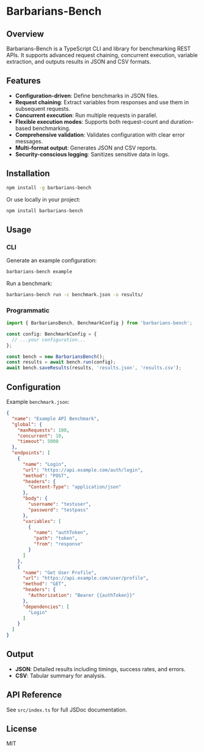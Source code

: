 # Barbarians-Bench

## Overview

Barbarians-Bench is a TypeScript CLI and library for benchmarking REST APIs. It supports advanced request chaining, concurrent execution, variable extraction, and outputs results in JSON and CSV formats.

## Features

- **Configuration-driven**: Define benchmarks in JSON files.
- **Request chaining**: Extract variables from responses and use them in subsequent requests.
- **Concurrent execution**: Run multiple requests in parallel.
- **Flexible execution modes**: Supports both request-count and duration-based benchmarking.
- **Comprehensive validation**: Validates configuration with clear error messages.
- **Multi-format output**: Generates JSON and CSV reports.
- **Security-conscious logging**: Sanitizes sensitive data in logs.

## Installation

```sh
npm install -g barbarians-bench
```

Or use locally in your project:

```sh
npm install barbarians-bench
```

## Usage

### CLI

Generate an example configuration:

```sh
barbarians-bench example
```

Run a benchmark:

```sh
barbarians-bench run -c benchmark.json -o results/
```

### Programmatic

```typescript
import { BarbariansBench, BenchmarkConfig } from 'barbarians-bench';

const config: BenchmarkConfig = {
  // ...your configuration...
};

const bench = new BarbariansBench();
const results = await bench.run(config);
await bench.saveResults(results, 'results.json', 'results.csv');
```

## Configuration

Example `benchmark.json`:

```json
{
  "name": "Example API Benchmark",
  "global": {
    "maxRequests": 100,
    "concurrent": 10,
    "timeout": 5000
  },
  "endpoints": [
    {
      "name": "Login",
      "url": "https://api.example.com/auth/login",
      "method": "POST",
      "headers": {
        "Content-Type": "application/json"
      },
      "body": {
        "username": "testuser",
        "password": "testpass"
      },
      "variables": [
        {
          "name": "authToken",
          "path": "token",
          "from": "response"
        }
      ]
    },
    {
      "name": "Get User Profile",
      "url": "https://api.example.com/user/profile",
      "method": "GET",
      "headers": {
        "Authorization": "Bearer {{authToken}}"
      },
      "dependencies": [
        "Login"
      ]
    }
  ]
}
```

## Output

- **JSON**: Detailed results including timings, success rates, and errors.
- **CSV**: Tabular summary for analysis.

## API Reference

See `src/index.ts` for full JSDoc documentation.

## License

MIT
